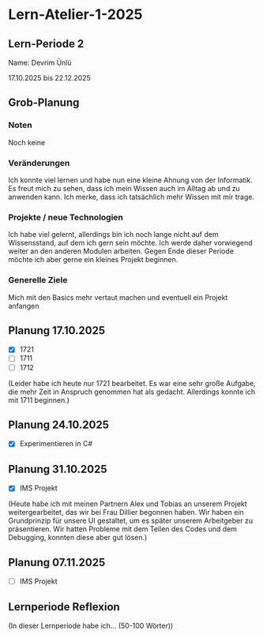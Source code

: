 # Lern-Atelier-1-2025
## Lern-Periode 2
Name: Devrim Ünlü

17.10.2025 bis 22.12.2025

## Grob-Planung
### Noten
Noch keine

### Veränderungen
Ich konnte viel lernen und habe nun eine kleine Ahnung von der Informatik. Es freut mich zu sehen, dass ich mein Wissen auch im Alltag ab und zu anwenden kann. Ich merke, dass ich tatsächlich mehr Wissen mit mir trage.

###  Projekte / neue Technologien
Ich habe viel gelernt, allerdings bin ich noch lange nicht auf dem Wissensstand, auf dem ich gern sein möchte. Ich werde daher vorwiegend weiter an den anderen Modulen arbeiten. Gegen Ende dieser Periode möchte ich aber gerne ein kleines Projekt beginnen.

### Generelle Ziele
Mich mit den Basics mehr vertaut machen und eventuell ein Projekt anfangen


## Planung 17.10.2025

- [x] 1721
- [ ] 1711
- [ ] 1712

(Leider habe ich heute nur 1721 bearbeitet. Es war eine sehr große Aufgabe, die mehr Zeit in Anspruch genommen hat als gedacht. Allerdings konnte ich mit 1711 beginnen.)

## Planung 24.10.2025

- [x] Experimentieren in C#

## Planung 31.10.2025

- [x] IMS Projekt 

(Heute habe ich mit meinen Partnern Alex und Tobias an unserem Projekt weitergearbeitet, das wir bei Frau Dillier begonnen haben. Wir haben ein Grundprinzip für unsere UI gestaltet, um es später unserem Arbeitgeber zu präsentieren. Wir hatten Probleme mit dem Teilen des Codes und dem Debugging, konnten diese aber gut lösen.)

## Planung 07.11.2025

- [ ] IMS Projekt 



## Lernperiode Reflexion
(In dieser Lernperiode habe ich... (50-100 Wörter))
